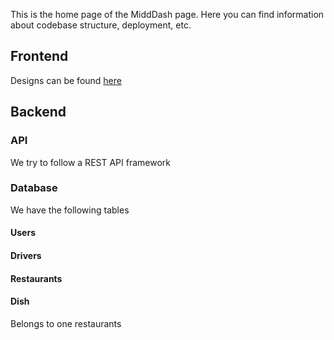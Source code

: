 This is the home page of the MiddDash page. Here you can find information about codebase structure, deployment, etc. 

## Frontend
Designs can be found [here](https://www.figma.com/file/N5VeYveCHzG42XqoLOqnmG/MiddDash-%E2%80%93%C2%A0Website?type=design&node-id=0-1&mode=design)

## Backend

### API
We try to follow a REST API framework

### Database
We have the following tables

#### Users

#### Drivers

#### Restaurants

#### Dish
Belongs to one restaurants